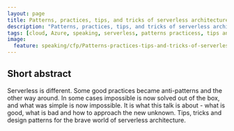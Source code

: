 ```yaml
---
layout: page
title: Patterns, practices, tips, and tricks of serverless architecture
description: "Patterns, practices, tips, and tricks of serverless architecture"
tags: [cloud, Azure, speaking, serverless, patterns practicess, tips and tricks ]
image:
  feature: speaking/cfp/Patterns-practices-tips-and-tricks-of-serverless-architecture/logo.jpg
---
```


## Short abstract

Serverless is different. Some good practices became anti-patterns and the other way around. In some cases impossible is now solved out of the box, and what was simple is now impossible. It is what this talk is about - what is good, what is bad and how to approach the new unknown. Tips, tricks and design patterns for the brave world of serverless architecture.